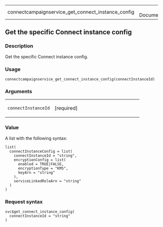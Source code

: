 <table style="width: 100%;">
<tbody>
<tr class="odd">
<td>connectcampaignservice_get_connect_instance_config</td>
<td style="text-align: right;">R Documentation</td>
</tr>
</tbody>
</table>

## Get the specific Connect instance config

### Description

Get the specific Connect instance config.

### Usage

    connectcampaignservice_get_connect_instance_config(connectInstanceId)

### Arguments

<table>
<colgroup>
<col style="width: 35%" />
<col style="width: 65%" />
</colgroup>
<tbody>
<tr class="odd">
<td><code
id="connectcampaignservice_get_connect_instance_config_:_connectInstanceId">connectInstanceId</code></td>
<td><p>[required]</p></td>
</tr>
</tbody>
</table>

### Value

A list with the following syntax:

    list(
      connectInstanceConfig = list(
        connectInstanceId = "string",
        encryptionConfig = list(
          enabled = TRUE|FALSE,
          encryptionType = "KMS",
          keyArn = "string"
        ),
        serviceLinkedRoleArn = "string"
      )
    )

### Request syntax

    svc$get_connect_instance_config(
      connectInstanceId = "string"
    )

